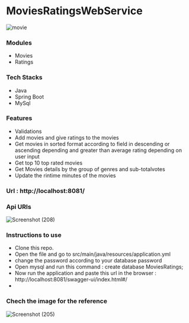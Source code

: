 # MoviesRatingsWebService

![movie](https://github.com/ShashankSinha9592/MoviesRatingsWebService/assets/102857782/959fa065-8023-42d4-a785-c803a877a16d)

### Modules
* Movies
* Ratings

### Tech Stacks
* Java
* Spring Boot
* MySql

### Features
* Validations
* Add movies and give ratings to the movies
* Get movies in sorted format according to field in descending or ascending depending and greater than average rating depending on user input
* Get top 10 top rated movies  
* Get Movies details by the group of genres and sub-totalvotes
* Update the rintime minutes of the movies

### Url : http://localhost:8081/

### Api URIs 


![Screenshot (208)](https://github.com/ShashankSinha9592/MoviesRatingsWebService/assets/102857782/9361b36d-b5ee-4a79-baae-ac467c5870f3)


### Instructions to use 

* Clone this repo.
* Open the file and go to src/main/java/resources/application.yml
* change the password according to your database password
* Open mysql and run this command : create database MoviesRatings;
* Now run the application and paste this url in the browser : http://localhost:8081/swagger-ui/index.html#/
* 
### Chech the image for the reference


![Screenshot (205)](https://github.com/ShashankSinha9592/MoviesRatingsWebService/assets/102857782/8d181a8f-fb87-4370-ae9f-7f53845af5df)




